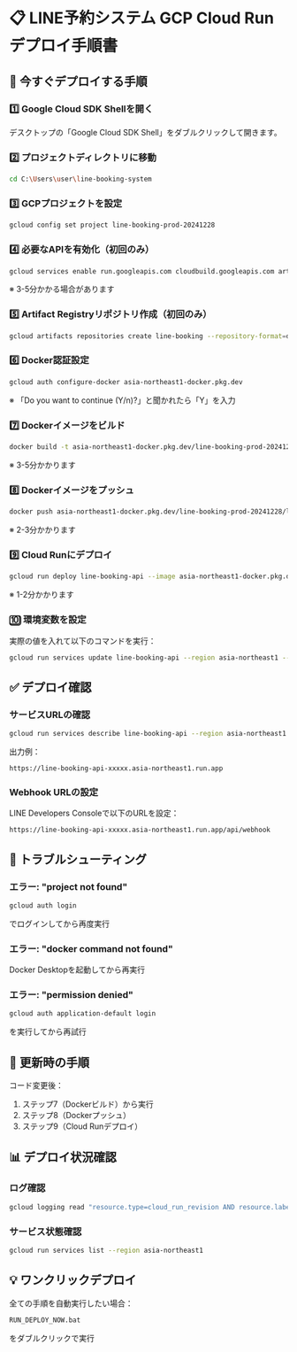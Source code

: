 # 📋 LINE予約システム GCP Cloud Run デプロイ手順書

## 🎯 今すぐデプロイする手順

### 1️⃣ Google Cloud SDK Shellを開く
デスクトップの「Google Cloud SDK Shell」をダブルクリックして開きます。

### 2️⃣ プロジェクトディレクトリに移動
```bash
cd C:\Users\user\line-booking-system
```

### 3️⃣ GCPプロジェクトを設定
```bash
gcloud config set project line-booking-prod-20241228
```

### 4️⃣ 必要なAPIを有効化（初回のみ）
```bash
gcloud services enable run.googleapis.com cloudbuild.googleapis.com artifactregistry.googleapis.com
```
※ 3-5分かかる場合があります

### 5️⃣ Artifact Registryリポジトリ作成（初回のみ）
```bash
gcloud artifacts repositories create line-booking --repository-format=docker --location=asia-northeast1
```

### 6️⃣ Docker認証設定
```bash
gcloud auth configure-docker asia-northeast1-docker.pkg.dev
```
※ 「Do you want to continue (Y/n)?」と聞かれたら「Y」を入力

### 7️⃣ Dockerイメージをビルド
```bash
docker build -t asia-northeast1-docker.pkg.dev/line-booking-prod-20241228/line-booking/line-booking-api:latest .
```
※ 3-5分かかります

### 8️⃣ Dockerイメージをプッシュ
```bash
docker push asia-northeast1-docker.pkg.dev/line-booking-prod-20241228/line-booking/line-booking-api:latest
```
※ 2-3分かかります

### 9️⃣ Cloud Runにデプロイ
```bash
gcloud run deploy line-booking-api --image asia-northeast1-docker.pkg.dev/line-booking-prod-20241228/line-booking/line-booking-api:latest --platform managed --region asia-northeast1 --allow-unauthenticated --memory 512Mi --cpu 1 --min-instances 1 --max-instances 100 --port 8080
```
※ 1-2分かかります

### 🔟 環境変数を設定

実際の値を入れて以下のコマンドを実行：

```bash
gcloud run services update line-booking-api --region asia-northeast1 --set-env-vars LINE_CHANNEL_SECRET=あなたのシークレット,LINE_CHANNEL_ACCESS_TOKEN=あなたのトークン,SUPABASE_URL=あなたのSupabase URL,SUPABASE_ANON_KEY=あなたのSupabase Key
```

## ✅ デプロイ確認

### サービスURLの確認
```bash
gcloud run services describe line-booking-api --region asia-northeast1 --format "value(status.url)"
```

出力例：
```
https://line-booking-api-xxxxx.asia-northeast1.run.app
```

### Webhook URLの設定
LINE Developers Consoleで以下のURLを設定：
```
https://line-booking-api-xxxxx.asia-northeast1.run.app/api/webhook
```

## 🚨 トラブルシューティング

### エラー: "project not found"
```bash
gcloud auth login
```
でログインしてから再度実行

### エラー: "docker command not found"
Docker Desktopを起動してから再実行

### エラー: "permission denied"
```bash
gcloud auth application-default login
```
を実行してから再試行

## 🔄 更新時の手順

コード変更後：
1. ステップ7（Dockerビルド）から実行
2. ステップ8（Dockerプッシュ）
3. ステップ9（Cloud Runデプロイ）

## 📊 デプロイ状況確認

### ログ確認
```bash
gcloud logging read "resource.type=cloud_run_revision AND resource.labels.service_name=line-booking-api" --limit 20
```

### サービス状態確認
```bash
gcloud run services list --region asia-northeast1
```

## 💡 ワンクリックデプロイ

全ての手順を自動実行したい場合：
```bash
RUN_DEPLOY_NOW.bat
```
をダブルクリックで実行